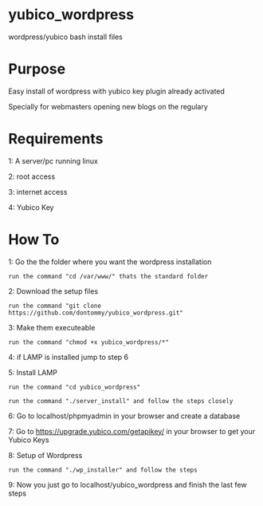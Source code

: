 yubico_wordpress
================

wordpress/yubico bash install files

Purpose
================

Easy install of wordpress with yubico key plugin already activated

Specially for webmasters opening new blogs on the regulary


Requirements
================

1: A server/pc running linux

2: root access

3: internet access

4: Yubico Key


How To
================

1: Go the the folder where you want the wordpress installation
    
    run the command "cd /var/www/" thats the standard folder

2: Download the setup files
    
    run the command "git clone https://github.com/dontommy/yubico_wordpress.git"

3: Make them executeable
    
    run the command "chmod +x yubico_wordpress/*"

4: if LAMP is installed jump to step 6

5: Install LAMP
    
    run the command "cd yubico_wordpress"
    
    run the command "./server_install" and follow the steps closely
  
6: Go to localhost/phpmyadmin in your browser and create a database

7: Go to https://upgrade.yubico.com/getapikey/ in your browser to get your Yubico Keys

8: Setup of Wordpress
    
    run the command "./wp_installer" and follow the steps
  
9: Now you just go to localhost/yubico_wordpress and finish the last few steps
